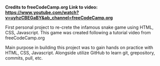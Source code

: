 **Credits to freeCodeCamp.org**
**Link to video: https://www.youtube.com/watch?v=uyhzCBEGaBY&ab_channel=freeCodeCamp.org**

First personal project to re-crete the infamous snake game using HTML, CSS, Javascript. 
This game was created following a tutorial video from freeCodeCamp.org

Main purpose in building this project was to gain hands on practice with HTML, CSS, Javascript.
Alongside utilize GitHub to learn git, grepository, commits, pull, etc.
